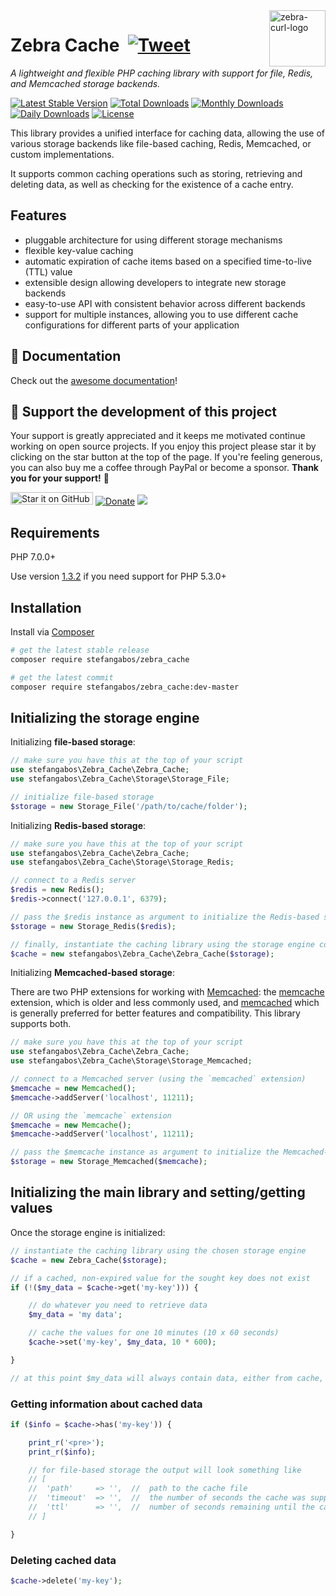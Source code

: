 <img src="https://github.com/stefangabos/zebrajs/blob/master/docs/images/logo.png" alt="zebra-curl-logo" align="right" width="90">

# Zebra Cache &nbsp;[![Tweet](https://img.shields.io/twitter/url/http/shields.io.svg?style=social)](https://twitter.com/intent/tweet?text=A+file-based+lightweight+PHP+caching+library+that+uses+file+locking+to+ensure+proper+functionality+under+heavy+load&url=https://github.com/stefangabos/Zebra_Cache&via=stefangabos&hashtags=php,cache)

*A lightweight and flexible PHP caching library with support for file, Redis, and Memcached storage backends.*

[![Latest Stable Version](https://poser.pugx.org/stefangabos/zebra_cache/v/stable)](https://packagist.org/packages/stefangabos/zebra_cache) [![Total Downloads](https://poser.pugx.org/stefangabos/zebra_cache/downloads)](https://packagist.org/packages/stefangabos/zebra_cache) [![Monthly Downloads](https://poser.pugx.org/stefangabos/zebra_cache/d/monthly)](https://packagist.org/packages/stefangabos/zebra_cache) [![Daily Downloads](https://poser.pugx.org/stefangabos/zebra_cache/d/daily)](https://packagist.org/packages/stefangabos/zebra_cache) [![License](https://poser.pugx.org/stefangabos/zebra_cache/license)](https://packagist.org/packages/stefangabos/zebra_cache)

This library provides a unified interface for caching data, allowing the use of various storage backends like file-based caching, Redis, Memcached, or custom implementations.

It supports common caching operations such as storing, retrieving and deleting data, as well as checking for the existence of a cache entry.

## Features

- pluggable architecture for using different storage mechanisms
- flexible key-value caching
- automatic expiration of cache items based on a specified time-to-live (TTL) value
- extensible design allowing developers to integrate new storage backends
- easy-to-use API with consistent behavior across different backends
- support for multiple instances, allowing you to use different cache configurations for different parts of your application

## :notebook_with_decorative_cover: Documentation

Check out the [awesome documentation](https://stefangabos.github.io/Zebra_Cache/Zebra_Cache/Zebra_Cache.html)!

## 🎂 Support the development of this project

Your support is greatly appreciated and it keeps me motivated continue working on open source projects. If you enjoy this project please star it by clicking on the star button at the top of the page. If you're feeling generous, you can also buy me a coffee through PayPal or become a sponsor.
**Thank you for your support!** 🎉

[<img src="https://img.shields.io/github/stars/stefangabos/zebra_cache?color=green&label=star%20it%20on%20GitHub" width="132" height="20" alt="Star it on GitHub">](https://github.com/stefangabos/Zebra_Cache) [![Donate](https://img.shields.io/badge/Donate-PayPal-green.svg)](https://www.paypal.com/cgi-bin/webscr?cmd=_s-xclick&hosted_button_id=W6MCFT65DRN64) [<img src="https://img.shields.io/badge/-Sponsor-fafbfc?logo=GitHub%20Sponsors">](https://github.com/sponsors/stefangabos)


## Requirements

PHP 7.0.0+

Use version [1.3.2](https://github.com/stefangabos/Zebra_Cache/releases/tag/1.3.2) if you need support for PHP 5.3.0+

## Installation

Install via [Composer](https://packagist.org/packages/stefangabos/zebra_cache)

```bash
# get the latest stable release
composer require stefangabos/zebra_cache

# get the latest commit
composer require stefangabos/zebra_cache:dev-master
```

## Initializing the storage engine

Initializing **file-based storage**:

```php
// make sure you have this at the top of your script
use stefangabos\Zebra_Cache\Zebra_Cache;
use stefangabos\Zebra_Cache\Storage\Storage_File;

// initialize file-based storage
$storage = new Storage_File('/path/to/cache/folder');
```

Initializing **Redis-based storage**:

```php
// make sure you have this at the top of your script
use stefangabos\Zebra_Cache\Zebra_Cache;
use stefangabos\Zebra_Cache\Storage\Storage_Redis;

// connect to a Redis server
$redis = new Redis();
$redis->connect('127.0.0.1', 6379);

// pass the $redis instance as argument to initialize the Redis-based storage
$storage = new Storage_Redis($redis);

// finally, instantiate the caching library using the storage engine configured above
$cache = new stefangabos\Zebra_Cache\Zebra_Cache($storage);
```

Initializing **Memcached-based storage**:

There are two PHP extensions for working with [Memcached](https://memcached.org/): the [memcache](https://www.php.net/manual/en/book.memcache.php) extension, which is older and less commonly used, and [memcached](https://www.php.net/manual/en/book.memcached.php) which is generally preferred for better features and compatibility.
This library supports both.

```php
// make sure you have this at the top of your script
use stefangabos\Zebra_Cache\Zebra_Cache;
use stefangabos\Zebra_Cache\Storage\Storage_Memcached;

// connect to a Memcached server (using the `memcached` extension)
$memcache = new Memcached();
$memcache->addServer('localhost', 11211);

// OR using the `memcache` extension
$memcache = new Memcache();
$memcache->addServer('localhost', 11211);

// pass the $memcache instance as argument to initialize the Memcached-based storage
$storage = new Storage_Memcached($memcache);
```
## Initializing the main library and setting/getting values

Once the storage engine is initialized:

```php
// instantiate the caching library using the chosen storage engine
$cache = new Zebra_Cache($storage);

// if a cached, non-expired value for the sought key does not exist
if (!($my_data = $cache->get('my-key'))) {

    // do whatever you need to retrieve data
    $my_data = 'my data';

    // cache the values for one 10 minutes (10 x 60 seconds)
    $cache->set('my-key', $my_data, 10 * 600);

}

// at this point $my_data will always contain data, either from cache, or fresh
```

### Getting information about cached data

```php
if ($info = $cache->has('my-key')) {

    print_r('<pre>');
    print_r($info);

    // for file-based storage the output will look something like
    // [
    //  'path'     => '',  //  path to the cache file
    //  'timeout'  => '',  //  the number of seconds the cache was supposed to be valid
    //  'ttl'      => '',  //  number of seconds remaining until the cache expires
    // ]

}
```

### Deleting cached data

```php
$cache->delete('my-key');
```
